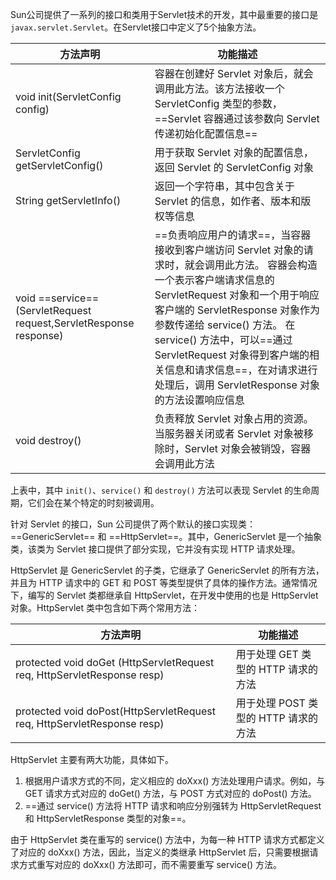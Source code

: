 Sun公司提供了一系列的接口和类用于Servlet技术的开发，其中最重要的接口是`javax.servlet.Servlet`。在Servlet接口中定义了5个抽象方法。

| 方法声明                                                     | 功能描述                                                     |
| ------------------------------------------------------------ | ------------------------------------------------------------ |
| void init(ServletConfig config)                              | 容器在创建好 Servlet 对象后，就会调用此方法。该方法接收一个 ServletConfig 类型的参数，==Servlet 容器通过该参数向 Servlet 传递初始化配置信息== |
| ServletConfig getServletConfig()                             | 用于获取 Servlet 对象的配置信息，返回 Servlet 的 ServletConfig 对象 |
| String getServletInfo()                                      | 返回一个字符串，其中包含关于 Servlet 的信息，如作者、版本和版权等信息 |
| void ==service== (ServletRequest request,ServletResponse response) | ==负责响应用户的请求==，当容器接收到客户端访问 Servlet 对象的请求时，就会调用此方法。 容器会构造一个表示客户端请求信息的 ServletRequest 对象和一个用于响应客户端的 ServletResponse 对象作为参数传递给 service() 方法。 在 service() 方法中，可以==通过 ServletRequest 对象得到客户端的相关信息和请求信息==，在对请求进行处理后，调用 ServletResponse 对象的方法设置响应信息 |
| void destroy()                                               | 负责释放 Servlet 对象占用的资源。当服务器关闭或者 Servlet 对象被移除时，Servlet 对象会被销毁，容器会调用此方法 |

上表中，其中 `init()`、`service()` 和 `destroy()` 方法可以表现 Servlet 的生命周期，它们会在某个特定的时刻被调用。

针对 Servlet 的接口，Sun 公司提供了两个默认的接口实现类：==GenericServlet== 和 ==HttpServlet==。其中，GenericServlet 是一个抽象类，该类为 Servlet 接口提供了部分实现，它并没有实现 HTTP 请求处理。

HttpServlet 是 GenericServlet 的子类，它继承了 GenericServlet 的所有方法，并且为 HTTP 请求中的 GET 和 POST 等类型提供了具体的操作方法。通常情况下，编写的 Servlet 类都继承自 HttpServlet，在开发中使用的也是 HttpServlet 对象。HttpServlet 类中包含如下两个常用方法：

| 方法声明                                                     | 功能描述                             |
| ------------------------------------------------------------ | ------------------------------------ |
| protected void doGet (HttpServletRequest req, HttpServletResponse resp) | 用于处理 GET 类型的 HTTP 请求的方法  |
| protected void doPost(HttpServletRequest req, HttpServletResponse resp) | 用于处理 POST 类型的 HTTP 请求的方法 |

HttpServlet 主要有两大功能，具体如下。

1. 根据用户请求方式的不同，定义相应的 doXxx() 方法处理用户请求。例如，与 GET 请求方式对应的 doGet() 方法，与 POST 方式对应的 doPost() 方法。
2. ==通过 service() 方法将 HTTP 请求和响应分别强转为 HttpServletRequest 和 HttpServletResponse 类型的对象==。


由于 HttpServlet 类在重写的 service() 方法中，为每一种 HTTP 请求方式都定义了对应的 doXxx() 方法，因此，当定义的类继承 HttpServlet 后，只需要根据请求方式重写对应的 doXxx() 方法即可，而不需要重写 service() 方法。